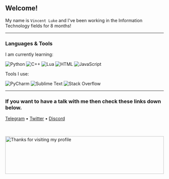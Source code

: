 <h2>Welcome!</h2>

My name is `Vincent Luke` and I've been working in the Information Technology fields for 8 months!

<hr />

<h3>Languages & Tools</h3>

I am currently learning:
<p align="left">
    <img alt="Python" src="https://img.shields.io/badge/Python-3776AB?style=flat&logo=python&logoColor=white" />
</a>
    <img alt="C++" src="https://img.shields.io/badge/C++-00599C.svg?logo=C&logoColor=white">
</a>
    <img alt="Lua" src="https://img.shields.io/badge/Lua-2C2D72.svg?logo=lua&logoColor=white">
</a>
    <img alt="HTML" src="https://img.shields.io/badge/HTML-E34F26.svg?logo=html5&logoColor=white">
</a>
    <img alt="JavaScript" src="https://img.shields.io/badge/JavaScript-323330?style=flat&logo=javascript&logoColor=F7DF1E" />
</a>
</p>

Tools I use:
<p align="left">
    <img alt="PyCharm" src="https://img.shields.io/badge/PyCharm-000000.svg?logo=pycharm&logoColor=white">
</a>
    <img alt="Sublime Text" src="https://img.shields.io/badge/Sublime Text-FF9800.svg?logo=SublimeText&logoColor=white">
</a>
    <img alt="Stack Overflow" src="https://img.shields.io/badge/Stack Overflow-F58825.svg?logo=stack-overflow&logoColor=white">
</a>
</p>

<hr />

<h3>If you want to have a talk with me then check these links down below.</h3>
<p align="left">
  <a href="https://t.me/iintc1">Telegram</a> •
  <a href="https://twitter.com/VincentLuke19">Twitter</a> •
  <a href="https://discord.gg/R8FhKPxskd">Discord</a>
</p>

<br />
<br />

<img height="120" alt="Thanks for visiting my profile" width="100%" src="https://github.com/dibyendu415/dibyendu415/blob/master/marquee.svg" />

<!-- why are you looking -->
